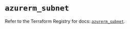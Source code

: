 # `azurerm_subnet`

Refer to the Terraform Registry for docs: [`azurerm_subnet`](https://registry.terraform.io/providers/hashicorp/azurerm/4.42.0/docs/resources/subnet).
